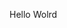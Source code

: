 Hello Wolrd


















































































































































































































































































































































































































































































































































































































































































































































































































































































































































































































































































































































































































































































































































































































































































































































































































































































































































































































































































































































































































































































































































































































































































































































































































































































































































































































































































































































































































































































































































































































































































































































































































































































































































































































































































































































































































































































































































































